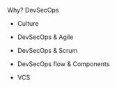 Why? DevSecOps

- Culture

- DevSecOps & Agile

- DevSecOps & Scrum

- DevSecOps flow & Components

- VCS
